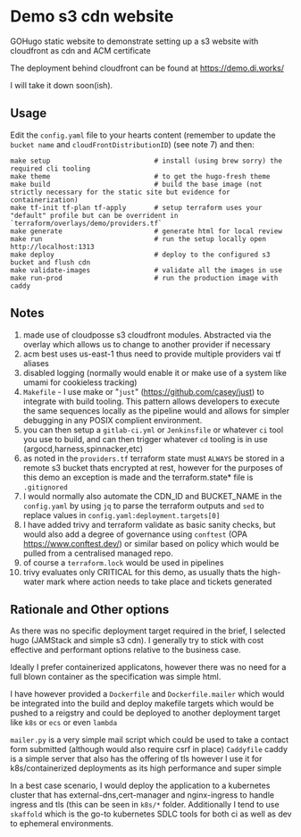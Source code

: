 # Demo s3 cdn website

GOHugo static website to demonstrate setting up a s3 website with cloudfront as cdn and ACM certificate

The deployment behind cloudfront can be found at https://demo.di.works/

I will take it down soon(ish).

## Usage

Edit the `config.yaml` file to your hearts content (remember to update the `bucket name` and `cloudFrontDistributionID`) (see note 7) and then:

```
make setup                          # install (using brew sorry) the required cli tooling
make theme                          # to get the hugo-fresh theme
make build                          # build the base image (not strictly necessary for the static site but evidence for containerization)
make tf-init tf-plan tf-apply       # setup terraform uses your "default" profile but can be overrident in `terraform/overlays/demo/providers.tf`
make generate                       # generate html for local review
make run                            # run the setup locally open http://localhost:1313
make deploy                         # deploy to the configured s3 bucket and flush cdn
make validate-images                # validate all the images in use
make run-prod                       # run the production image with caddy
```

## Notes

1. made use of cloudposse s3 cloudfront modules. Abstracted via the overlay which allows us to change to another provider if necessary
2. acm best uses us-east-1 thus need to provide multiple providers vai tf aliases
3. disabled logging (normally would enable it or make use of a system like umami for cookieless tracking)
4. `Makefile` - I use make or "`just`" (https://github.com/casey/just) to integrate with build tooling. This pattern allows developers to execute the same sequences locally as the pipeline would and allows for simpler debugging in any POSIX complient environment.
5. you can then setup a `gitlab-ci.yml` or `Jenkinsfile` or whatever `ci` tool you use to build, and can then trigger whatever `cd` tooling is in use (argocd,harness,spinnacker,etc)
6. as noted in the `providers.tf` terraform state must `ALWAYS` be stored in a remote s3 bucket thats encrypted at rest, however for the purposes of this demo an exception is made and the terraform.state* file is `.gitignored`
7. I would normally also automate the CDN_ID and BUCKET_NAME in the `config.yaml` by using `jq` to parse the terraform outputs and `sed` to replace values in `config.yaml:deployment.targets[0]`
8. I have added trivy and terraform validate as basic sanity checks, but would also add a degree of governance using `conftest` (OPA https://www.conftest.dev/) or similar based on policy which would be pulled from a centralised managed repo.
9. of course a `terraform.lock` would be used in pipelines
10. trivy evaluates only CRITICAL for this demo, as usually thats the high-water mark where action needs to take place and tickets generated

## Rationale and Other options

As there was no specific deployment target required in the brief, I selected hugo (JAMStack and simple s3 cdn). I generally try to stick with cost effective and performant options relative to the business case.

Ideally I prefer containerized applicatons, however there was no need for a full blown container as the specification was simple html.

I have however provided a `Dockerfile` and `Dockerfile.mailer` which would be integrated into the build and deploy makefile targets which would be pushed to a reigstry
and could be deployed to another deployment target like `k8s` or `ecs` or even `lambda`

`mailer.py` is a very simple mail script which could be used to take a contact form submitted (although would also require csrf in place)
`Caddyfile` caddy is a simple server that also has the offering of tls however I use it for k8s/containerized deployments as its high performance and super simple

In a best case scenario, I would deploy the application to a kubernetes cluster that has external-dns,cert-manager and nginx-ingress to handle ingress and tls (this can be seen in `k8s/*` folder.
Additionally I tend to use `skaffold` which is the go-to kubernetes SDLC tools for both ci as well as dev to ephemeral environments.
